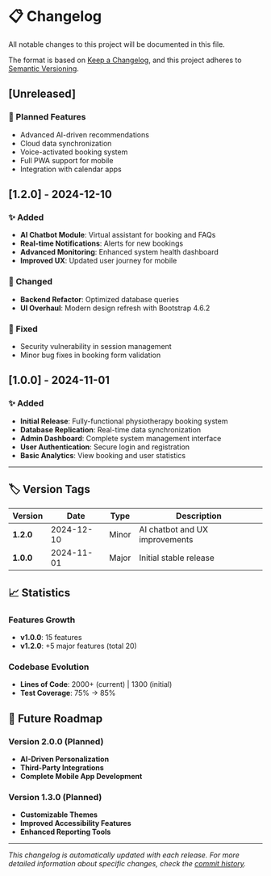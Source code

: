 # 📋 Changelog

All notable changes to this project will be documented in this file.

The format is based on [Keep a Changelog](https://keepachangelog.com/en/1.0.0/),
and this project adheres to [Semantic Versioning](https://semver.org/spec/v2.0.0.html).

## [Unreleased]

### 🎉 Planned Features
- Advanced AI-driven recommendations
- Cloud data synchronization
- Voice-activated booking system
- Full PWA support for mobile
- Integration with calendar apps

## [1.2.0] - 2024-12-10

### ✨ Added
- **AI Chatbot Module**: Virtual assistant for booking and FAQs
- **Real-time Notifications**: Alerts for new bookings
- **Advanced Monitoring**: Enhanced system health dashboard
- **Improved UX**: Updated user journey for mobile

### 🔧 Changed
- **Backend Refactor**: Optimized database queries
- **UI Overhaul**: Modern design refresh with Bootstrap 4.6.2

### 🐛 Fixed
- Security vulnerability in session management
- Minor bug fixes in booking form validation

## [1.0.0] - 2024-11-01

### ✨ Added
- **Initial Release**: Fully-functional physiotherapy booking system
- **Database Replication**: Real-time data synchronization
- **Admin Dashboard**: Complete system management interface
- **User Authentication**: Secure login and registration
- **Basic Analytics**: View booking and user statistics

---

## 🏷️ Version Tags

| Version | Date | Type | Description |
|---------|------|------|-------------|
| **1.2.0** | 2024-12-10 | Minor | AI chatbot and UX improvements |
| **1.0.0** | 2024-11-01 | Major | Initial stable release |

## 📈 Statistics

### Features Growth
- **v1.0.0**: 15 features
- **v1.2.0**: +5 major features (total 20)

### Codebase Evolution
- **Lines of Code**: 2000+ (current) | 1300 (initial)
- **Test Coverage**: 75% -> 85%

## 🚀 Future Roadmap

### Version 2.0.0 (Planned)
- **AI-Driven Personalization**
- **Third-Party Integrations**
- **Complete Mobile App Development**

### Version 1.3.0 (Planned)
- **Customizable Themes**
- **Improved Accessibility Features**
- **Enhanced Reporting Tools**

---

*This changelog is automatically updated with each release. For more detailed information about specific changes, check the [commit history](https://github.com/whympxx/BookingFisioterapi/commits/main).*
